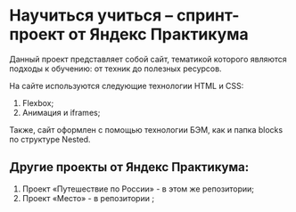 # Научиться учиться – спринт-проект от Яндекс Практикума

Данный проект представляет собой сайт, тематикой которого являются подходы к обучению: от техник до полезных ресурсов.

На сайте используются следующие технологии HTML и CSS:
1. Flexbox;
2. Анимация и iframes;

Также, сайт оформлен с помощью технологии БЭМ, как и папка blocks по структуре Nested.


## Другие проекты от Яндекс Практикума:
1. Проект «Путешествие по России» - в этом же репозитории;
2. Проект «Место» - в репозитории ;
